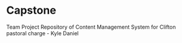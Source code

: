 # Capstone
Team Project Repository of Content Management System for Clifton pastoral charge - Kyle Daniel
